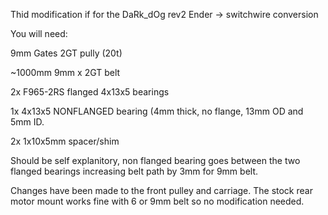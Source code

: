 Thid modification if for the DaRk_dOg rev2 Ender -> switchwire conversion

You will need:

9mm Gates 2GT pully (20t)

~1000mm 9mm x 2GT belt

2x F965-2RS flanged 4x13x5 bearings

1x 4x13x5 NONFLANGED bearing (4mm thick, no flange, 13mm OD and 5mm ID. 

2x 1x10x5mm spacer/shim

Should be self explanitory, non flanged bearing goes between the two flanged bearings increasing belt path by 3mm for 9mm belt. 

Changes have been made to the front pulley and carriage. The stock rear motor mount works fine with 6 or 9mm belt so no modification needed. 
